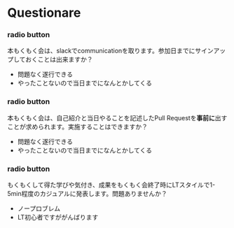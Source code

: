 # Questionare

### radio button

本もくもく会は、slackでcommunicationを取ります。参加日までにサインアップしておくことは出来ますか？

- 問題なく遂行できる
- やったことないので当日までになんとかしてくる

### radio button

本もくもく会は、自己紹介と当日やることを記述したPull Requestを**事前に**出すことが求められます。実施することはできますか？

- 問題なく遂行できる
- やったことないので当日までになんとかしてくる

### radio button

もくもくして得た学びや気付き、成果をもくもく会終了時にLTスタイルで1-5min程度のカジュアルに発表します。問題ありませんか？

- ノープロブレム
- LT初心者ですががんばります

